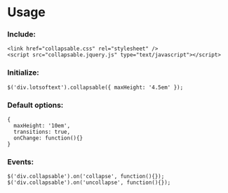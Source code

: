 # Usage
### Include:
```
<link href="collapsable.css" rel="stylesheet" />
<script src="collapsable.jquery.js" type="text/javascript"></script>
```

### Initialize:
```
$('div.lotsoftext').collapsable({ maxHeight: '4.5em' });
```

### Default options:
```
{
  maxHeight: '10em',
  transitions: true,
  onChange: function(){}
}
```

### Events:
```
$('div.collapsable').on('collapse', function(){});
$('div.collapsable').on('uncollapse', function(){});
```
